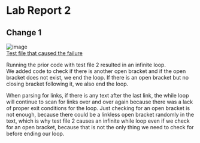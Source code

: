 # Lab Report 2

## Change 1  
![image](https://user-images.githubusercontent.com/92767729/164882288-964f58cd-8229-4918-862a-602ca4f278fa.png)  
[Test file that caused the failure](https://github.com/thELanee/markdown-parser/blob/main/test-file3.md)  
  
Running the prior code with test file 2 resulted in an infinite loop.  
We added code to check if there is another open bracket and if the open bracket does not exist, we end the loop. If there is an open bracket but no closing bracket following it, we also end the loop.  
  
When parsing for links, if there is any text after the last link, the while loop will continue to scan for links over and over again because there was a lack of proper exit conditions for the loop. Just checking for an open bracket is not enough, because there could be a linkless open bracket randomly in the text, which is why test file 2 causes an infinite while loop even if we check for an open bracket, because that is not the only thing we need to check for before ending our loop.
